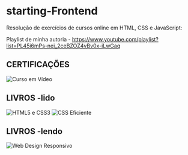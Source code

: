 # starting-Frontend

Resolução de exercícios de cursos online em HTML, CSS e JavaScript:

Playlist de minha autoria - https://www.youtube.com/playlist?list=PL45i6mPs-nei_2ceBZOZ4vBv0x-iLwGaq

CERTIFICAÇÕES
-

![Curso em Vídeo](https://4.bp.blogspot.com/-VIgjGmYSoNg/Wz_eGy9NCXI/AAAAAAAABKc/jmaTXFvrC-YjtOVfJv27krtE6-pCFnjagCEwYBhgL/s640/certhtml.jpg)

LIVROS -lido
-
![HTML5 e CSS3](https://cache.skoob.com.br/local/images//oRtzGVUb2lgEttRV5Z5SRhjEuDk=/200x/center/top/smart/filters:format(jpeg)/https://skoob.s3.amazonaws.com/livros/259980/HTML5_E_CSS3_DOMINE_A_WEB_DO_FUTURO_1374786452B.jpg)
![CSS Eficiente](https://cache.skoob.com.br/local/images//DAtNCfevvsxAUF1d-818PMIvz6g=/200x/center/top/smart/filters:format(jpeg)/https://skoob.s3.amazonaws.com/livros/520429/CSS_EFICIENTE_TECNICAS_E_FERR_1438958645520429SK1438958645B.jpg)

LIVROS -lendo
-
![Web Design Responsivo](https://cache.skoob.com.br/local/images//2YQbBu5T8bEpRsCU9vZBzvkIS5M=/200x/center/top/smart/filters:format(jpeg)/https://skoob.s3.amazonaws.com/livros/270959/WEB_DESIGN_RESPONSIVO_PAGINAS_ADAPTAVEI_1358361603B.jpg)
